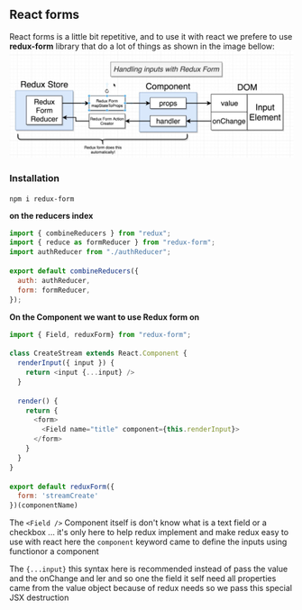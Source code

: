 ## React forms

React forms is a little bit repetitive, and to use it with react we prefere to use **redux-form** library that do a lot of things as shown in the image bellow:
![How React Forms Works](../images/readux-forms-flow.JPG)

### Installation

`npm i redux-form`

**on the reducers index**

```javascript
import { combineReducers } from "redux";
import { reduce as formReducer } from "redux-form";
import authReducer from "./authReducer";

export default combineReducers({
  auth: authReducer,
  form: formReducer,
});
```

**On the Component we want to use Redux form on**

```javascript
import { Field, reduxForm} from "redux-form";

class CreateStream extends React.Component {
  renderInput({ input }) {
    return <input {...input} />
  }

  render() {
    return {
      <form>
        <Field name="title" component={this.renderInput}>
      </form>
    }
  }
}

export default reduxForm({
  form: 'streamCreate'
})(componentName)
```

The `<Field />` Component itself is don't know what is a text field or a checkbox ... it's only here to help redux implement and make redux easy to use with react here the `component` keyword came to define the inputs using functionor a component

The `{...input}` this syntax here is recommended instead of pass the value and the onChange and ler and so one the field it self need all properties came from the value object because of redux needs so we pass this special JSX destruction
